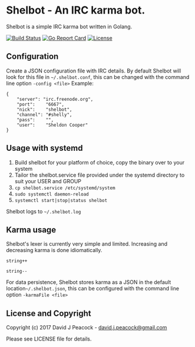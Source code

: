 # Shelbot - An IRC karma bot.

Shelbot is a simple IRC karma bot written in Golang.

[![Build Status](https://travis-ci.org/davidjpeacock/shelbot.svg?branch=master)](https://travis-ci.org/davidjpeacock/shelbot)
[![Go Report Card](https://goreportcard.com/badge/github.com/davidjpeacock/shelbot)](https://goreportcard.com/report/github.com/davidjpeacock/shelbot)
[![License](https://img.shields.io/badge/license-MIT-blue.svg)](https://raw.githubusercontent.com/davidjpeacock/shelbot/master/LICENSE)

## Configuration

Create a JSON configuration file with IRC details. By default Shelbot will look for this file in `~/.shelbot.conf`, this can be changed with the command line option `-config <file>` Example:

```
{
	"server": "irc.freenode.org",
	"port":    "6667",
	"nick":    "shelbot",
	"channel": "#shelly",
	"pass":    "",
	"user":    "Sheldon Cooper"
}
```

## Usage with systemd

1. Build shelbot for your platform of choice, copy the binary over to your system
2. Tailor the shelbot.service file provided under the systemd directory to suit your USER and GROUP
3. `cp shelbot.service /etc/systemd/system`
4. `sudo systemctl daemon-reload`
5. `systemctl start|stop|status shelbot`

Shelbot logs to `~/.shelbot.log`

## Karma usage

Shelbot's lexer is currently very simple and limited.  Increasing and decreasing karma is done idiomatically.

`string++`

`string--`

For data persistence, Shelbot stores karma as a JSON in the default location`~/.shelbot.json`, this can be configured with the command line option `-karmaFile <file>`

## License and Copyright

Copyright (c) 2017 David J Peacock - david.j.peacock@gmail.com

Please see LICENSE file for details.
